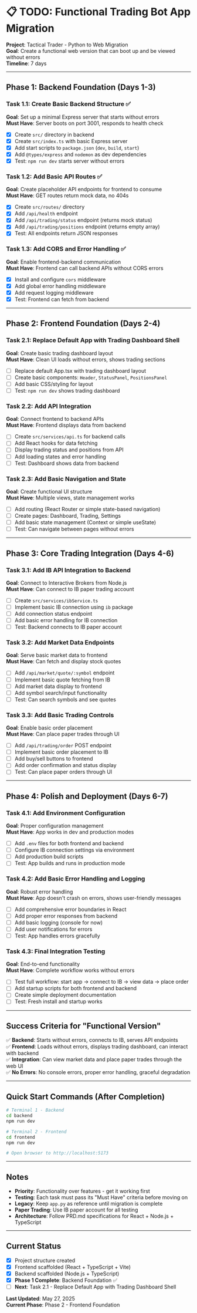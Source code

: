 # 📋 TODO: Functional Trading Bot App Migration

**Project**: Tactical Trader - Python to Web Migration  
**Goal**: Create a functional web version that can boot up and be viewed without errors  
**Timeline**: 7 days  

---

## **Phase 1: Backend Foundation (Days 1-3)**

### **Task 1.1: Create Basic Backend Structure** ✅
**Goal**: Set up a minimal Express server that starts without errors  
**Must Have**: Server boots on port 3001, responds to health check

- [x] Create `src/` directory in backend
- [x] Create `src/index.ts` with basic Express server
- [x] Add start scripts to `package.json` (`dev`, `build`, `start`)
- [x] Add `@types/express` and `nodemon` as dev dependencies
- [x] Test: `npm run dev` starts server without errors

### **Task 1.2: Add Basic API Routes** ✅
**Goal**: Create placeholder API endpoints for frontend to consume  
**Must Have**: GET routes return mock data, no 404s

- [x] Create `src/routes/` directory
- [x] Add `/api/health` endpoint
- [x] Add `/api/trading/status` endpoint (returns mock status)
- [x] Add `/api/trading/positions` endpoint (returns empty array)
- [x] Test: All endpoints return JSON responses

### **Task 1.3: Add CORS and Error Handling** ✅
**Goal**: Enable frontend-backend communication  
**Must Have**: Frontend can call backend APIs without CORS errors

- [x] Install and configure `cors` middleware
- [x] Add global error handling middleware
- [x] Add request logging middleware
- [x] Test: Frontend can fetch from backend

---

## **Phase 2: Frontend Foundation (Days 2-4)**

### **Task 2.1: Replace Default App with Trading Dashboard Shell**
**Goal**: Create basic trading dashboard layout  
**Must Have**: Clean UI loads without errors, shows trading sections

- [ ] Replace default App.tsx with trading dashboard layout
- [ ] Create basic components: `Header`, `StatusPanel`, `PositionsPanel`
- [ ] Add basic CSS/styling for layout
- [ ] Test: `npm run dev` shows trading dashboard

### **Task 2.2: Add API Integration**
**Goal**: Connect frontend to backend APIs  
**Must Have**: Frontend displays data from backend

- [ ] Create `src/services/api.ts` for backend calls
- [ ] Add React hooks for data fetching
- [ ] Display trading status and positions from API
- [ ] Add loading states and error handling
- [ ] Test: Dashboard shows data from backend

### **Task 2.3: Add Basic Navigation and State**
**Goal**: Create functional UI structure  
**Must Have**: Multiple views, state management works

- [ ] Add routing (React Router or simple state-based navigation)
- [ ] Create pages: Dashboard, Trading, Settings
- [ ] Add basic state management (Context or simple useState)
- [ ] Test: Can navigate between pages without errors

---

## **Phase 3: Core Trading Integration (Days 4-6)**

### **Task 3.1: Add IB API Integration to Backend**
**Goal**: Connect to Interactive Brokers from Node.js  
**Must Have**: Can connect to IB paper trading account

- [ ] Create `src/services/ibService.ts`
- [ ] Implement basic IB connection using `ib` package
- [ ] Add connection status endpoint
- [ ] Add basic error handling for IB connection
- [ ] Test: Backend connects to IB paper account

### **Task 3.2: Add Market Data Endpoints**
**Goal**: Serve basic market data to frontend  
**Must Have**: Can fetch and display stock quotes

- [ ] Add `/api/market/quote/:symbol` endpoint
- [ ] Implement basic quote fetching from IB
- [ ] Add market data display to frontend
- [ ] Add symbol search/input functionality
- [ ] Test: Can search symbols and see quotes

### **Task 3.3: Add Basic Trading Controls**
**Goal**: Enable basic order placement  
**Must Have**: Can place paper trades through UI

- [ ] Add `/api/trading/order` POST endpoint
- [ ] Implement basic order placement to IB
- [ ] Add buy/sell buttons to frontend
- [ ] Add order confirmation and status display
- [ ] Test: Can place paper orders through UI

---

## **Phase 4: Polish and Deployment (Days 6-7)**

### **Task 4.1: Add Environment Configuration**
**Goal**: Proper configuration management  
**Must Have**: App works in dev and production modes

- [ ] Add `.env` files for both frontend and backend
- [ ] Configure IB connection settings via environment
- [ ] Add production build scripts
- [ ] Test: App builds and runs in production mode

### **Task 4.2: Add Basic Error Handling and Logging**
**Goal**: Robust error handling  
**Must Have**: App doesn't crash on errors, shows user-friendly messages

- [ ] Add comprehensive error boundaries in React
- [ ] Add proper error responses from backend
- [ ] Add basic logging (console for now)
- [ ] Add user notifications for errors
- [ ] Test: App handles errors gracefully

### **Task 4.3: Final Integration Testing**
**Goal**: End-to-end functionality  
**Must Have**: Complete workflow works without errors

- [ ] Test full workflow: start app → connect to IB → view data → place order
- [ ] Add startup scripts for both frontend and backend
- [ ] Create simple deployment documentation
- [ ] Test: Fresh install and startup works

---

## **Success Criteria for "Functional Version"**

✅ **Backend**: Starts without errors, connects to IB, serves API endpoints  
✅ **Frontend**: Loads without errors, displays trading dashboard, can interact with backend  
✅ **Integration**: Can view market data and place paper trades through the web UI  
✅ **No Errors**: No console errors, proper error handling, graceful degradation  

---

## **Quick Start Commands (After Completion)**

```bash
# Terminal 1 - Backend
cd backend
npm run dev

# Terminal 2 - Frontend  
cd frontend
npm run dev

# Open browser to http://localhost:5173
```

---

## **Notes**

- **Priority**: Functionality over features - get it working first
- **Testing**: Each task must pass its "Must Have" criteria before moving on
- **Legacy**: Keep `app.py` as reference until migration is complete
- **Paper Trading**: Use IB paper account for all testing
- **Architecture**: Follow PRD.md specifications for React + Node.js + TypeScript

---

## **Current Status**

- [x] Project structure created
- [x] Frontend scaffolded (React + TypeScript + Vite)
- [x] Backend scaffolded (Node.js + TypeScript)
- [x] **Phase 1 Complete**: Backend Foundation ✅
- [ ] **Next**: Task 2.1 - Replace Default App with Trading Dashboard Shell

**Last Updated**: May 27, 2025  
**Current Phase**: Phase 2 - Frontend Foundation 